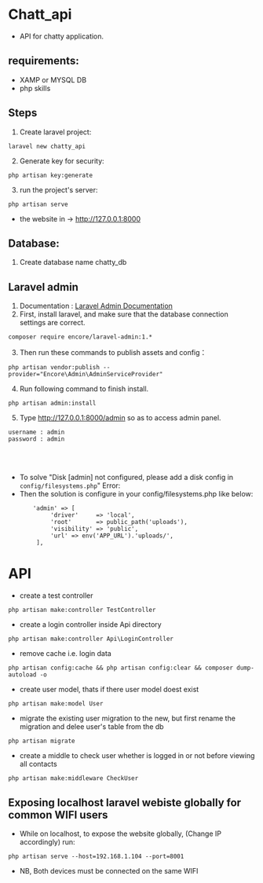 # Chatt_api
- API for chatty application.

## requirements:
- XAMP or MYSQL DB
- php skills

## Steps
1. Create laravel project:
```
laravel new chatty_api
```
2. Generate key for security:
```
php artisan key:generate
```
3. run the project's server:
```
php artisan serve
```
- the website in -> http://127.0.0.1:8000


## Database:
1. Create database name chatty_db

## Laravel admin
1. Documentation : [Laravel Admin Documentation](https://laravel-admin.org/docs/en/installation)
2. First, install laravel, and make sure that the database connection settings are correct.
```
composer require encore/laravel-admin:1.*
```
3. Then run these commands to publish assets and config：
```
php artisan vendor:publish --provider="Encore\Admin\AdminServiceProvider"
```
4. Run following command to finish install.
```
php artisan admin:install
```
5. Type http://127.0.0.1:8000/admin so as to access admin panel.
``` 
username : admin
password : admin
```

<br><br>
- To solve "Disk [admin] not configured, please add a disk config in `config/filesystems.php`" Error:
- Then the solution is configure in your config/filesystems.php like below:
```
       'admin' => [
            'driver'     => 'local',
            'root'       => public_path('uploads'),
            'visibility' => 'public',
            'url' => env('APP_URL').'uploads/',
        ],
```
# API

- create a test controller
```
php artisan make:controller TestController
```
- create a login controller inside Api directory
```
php artisan make:controller Api\LoginController
```
- remove cache i.e. login data
```
php artisan config:cache && php artisan config:clear && composer dump-autoload -o
```
- create user model, thats if there user model doest exist
```
php artisan make:model User
```
- migrate the existing user migration to the new, but first rename the migration and delee user's table from the db
```
php artisan migrate
```
- create a middle to check user whether is logged in or not before viewing all contacts
```
php artisan make:middleware CheckUser
```

## Exposing localhost laravel webiste globally  for common WIFI users
- While on localhost, to expose the website globally, (Change IP accordingly)
run:
```
php artisan serve --host=192.168.1.104 --port=8001 
```
- NB, Both devices must be connected on the same WIFI
